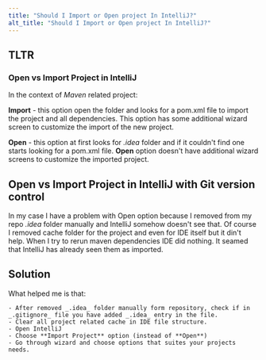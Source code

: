```yaml
---
title: "Should I Import or Open project In IntelliJ?"
alt_title: "Should I Import or Open project In IntelliJ?"
---
```


## TLTR
### Open vs Import Project in IntelliJ

In the context of _Maven_ related project:

**Import** - this option open the folder and looks for a pom.xml file to import the project and all dependencies.
This option has some additional wizard screen to customize the import of the new project.

**Open** - this option at first looks for _.idea_ folder and if it couldn't find one starts looking for a pom.xml file. 
**Open** option doesn't have additional wizard screens to customize the imported project.

## Open vs Import Project in IntelliJ with Git version control

In my case I have a problem with Open option because I removed from my repo _.idea_ folder manually and IntelliJ somehow doesn't see that.
Of course I removed cache folder for the project and even for IDE itself but it din't help. When I try to rerun maven dependencies IDE did nothing.
It seamed that IntelliJ has already seen them as imported.

## Solution

What helped me is that:

    - After removed _.idea_ folder manually form repository, check if in _.gitignore_ file you have added _.idea_ entry in the file.
    - Clear all project related cache in IDE file structure.
    - Open IntelliJ
    - Choose **Import Project** option (instead of **Open**)
    - Go through wizard and choose options that suites your projects needs.
